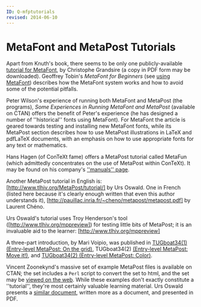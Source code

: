 ```yaml
---
ID: Q-mfptutorials
revised: 2014-06-10
---
```

# MetaFont and MetaPost Tutorials

Apart from Knuth's book, there seems to be only one publicly-available
[tutorial for MetaFont](http://metafont.tutorial.free.fr/), by
Christophe Grandsire (a copy in PDF form may be downloaded).
Geoffrey Tobin's _MetaFont for Beginners_ 
(see [using MetaFont](FAQ-useMF.md)) describes how the MetaFont
system works and how to avoid some of the potential pitfalls.

Peter Wilson's experience of running both MetaFont and MetaPost (the
programs), _Some Experiences in Running MetaFont and MetaPost_
(available on CTAN) offers the benefit of Peter's experience (he
has designed a 
number of ''historical'' fonts using MetaFont).  For MetaFont the article is
geared towards testing and installing new MetaFont fonts, while its MetaPost
section describes how to use MetaPost illustrations in LaTeX and
pdfLaTeX documents, with an emphasis on how to use appropriate
fonts for any text or mathematics.

Hans Hagen (of ConTeXt fame) offers a MetaPost tutorial called
MetaFun (which admittedly concentrates on the use of MetaPost within
ConTeXt).  It may be found on his company's 
[''manuals'' page](http://www.pragma-ade.com/general/manuals/metafun-p.pdf).

Another MetaPost tutorial in English is: 
[http://www.tlhiv.org/MetaPost/tutorial/] by Urs Oswald.
One in French (listed here because it's clearly enough written
that even this author understands it),
[http://pauillac.inria.fr/~cheno/metapost/metapost.pdf]
by Laurent Ch&eacute;no.

Urs Oswald's tutorial uses Troy Henderson's tool
([http://www.tlhiv.org/mppreview]) for testing little bits of
MetaPost; it is an invaluable aid to the learner:
[http://www.tlhiv.org/mppreview]

A three-part introduction, by Mari Voipio, was published in
[TUGboat34(1) (Entry-level MetaPost: On the grid)](http://tug.org/TUGboat/intromp/tb106voipio-grid.pdf),
TUGboat34(2)
[(Entry-level MetaPost: Move it!)](http://tug.org/TUGboat/intromp/tb107voipio-moveit.pdf), and
[TUGboat34(2) (Entry-level MetaPost: Color)](http://tug.org/TUGboat/intromp/tb108voipio-color.pdf).

Vincent Zoonekynd's massive set of example MetaPost files is available on
CTAN; the set includes a `Perl` script to convert the
set to html, and the set may be 
[viewed on the web](http://zoonek.free.fr/LaTeX/Metapost/metapost.html).
While these examples don't exactly constitute a ''tutorial'', they're
most certainly valuable learning material.  Urs Oswald presents a
[similar document](http://www.ursoswald.ch/metapost/tutorial.pdf),
written more as a document, and presented in PDF.


